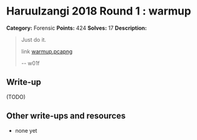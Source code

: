# Haruulzangi 2018 Round 1 : warmup

**Category:** Forensic
**Points:** 424
**Solves:** 17
**Description:**

>Just do it.
>
>link [warmup.pcapng](warmup.pcapng)
>
>-- w01f


## Write-up

(TODO)

## Other write-ups and resources

* none yet
